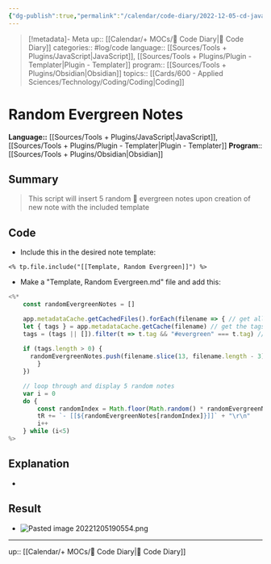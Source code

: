 ```yaml
---
{"dg-publish":true,"permalink":"/calendar/code-diary/2022-12-05-cd-java-script-random-evergreen-notes/","title":"Random Evergreen Notes"}
---
```


> [!metadata]- Meta
> up:: [[Calendar/+ MOCs/🧪 Code Diary\|🧪 Code Diary]]
> categories:: #log/code 
> language:: [[Sources/Tools + Plugins/JavaScript\|JavaScript]], [[Sources/Tools + Plugins/Plugin - Templater\|Plugin - Templater]]
> program:: [[Sources/Tools + Plugins/Obsidian\|Obsidian]]
> topics:: [[Cards/600 - Applied Sciences/Technology/Coding/Coding\|Coding]]


# Random Evergreen Notes
**Language::**  [[Sources/Tools + Plugins/JavaScript\|JavaScript]], [[Sources/Tools + Plugins/Plugin - Templater\|Plugin - Templater]]
**Program**:: [[Sources/Tools + Plugins/Obsidian\|Obsidian]]

## Summary
> This script will insert 5 random 🌲 evergreen notes upon creation of new note with the included template

## Code

- Include this in the desired note template:
```
<% tp.file.include("[[Template, Random Evergreen]]") %>
```

- Make a "Template, Random Evergreen.md" file and add this:
```js
<%* 
    const randomEvergreenNotes = []

    app.metadataCache.getCachedFiles().forEach(filename => { // get all filenames in the vault and iterate through all of them, calling a function for each of them
	let { tags } = app.metadataCache.getCache(filename) // get the tags in the  file w/ the given name
    tags = (tags || []).filter(t => t.tag && "#evergreen" === t.tag) // filter out all tags that are not "#evergreen"
        
    if (tags.length > 0) { 
	  randomEvergreenNotes.push(filename.slice(13, filename.length - 3)) // removes first 13 characters (03-evergreen/) then cuts off last three characters from filename (.md)
        }
    })

	// loop through and display 5 random notes
    var i = 0
    do {
        const randomIndex = Math.floor(Math.random() * randomEvergreenNotes.length)
        tR += `- [[${randomEvergreenNotes[randomIndex]}]]` + "\r\n"
        i++
    } while (i<5)
%>
```

## Explanation
- 

## Result
- ![Pasted image 20221205190554.png](/img/user/Extras/Attachments/Pasted%20image%2020221205190554.png)
---
up:: [[Calendar/+ MOCs/🧪 Code Diary\|🧪 Code Diary]]